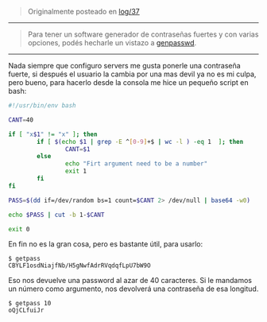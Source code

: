 <!-- TITLE: Generador de passwords fuertes en bash -->
<!-- SUBTITLE: Utilizando /dev/random -->

> Originalmente posteado en [log/37](https://log.exos.ninja/37)

---

> Para tener un software generador de contraseñas fuertes y con varias opciones, podés hecharle un vistazo a [genpasswd](/projects/genpasswd).

---

Nada siempre que configuro servers me gusta ponerle una contraseña fuerte, si después el usuario la cambia por una mas devil ya no es mi culpa, pero bueno, para hacerlo desde la consola me hice un pequeño script en bash:

```bash
#!/usr/bin/env bash

CANT=40

if [ "x$1" != "x" ]; then
		if [ $(echo $1 | grep -E ^[0-9]+$ | wc -l ) -eq 1  ]; then
				CANT=$1
		else
				echo "Firt argument need to be a number"
				exit 1
		fi
fi

PASS=$(dd if=/dev/random bs=1 count=$CANT 2> /dev/null | base64 -w0) 

echo $PASS | cut -b 1-$CANT 

exit 0
```

En fin no es la gran cosa, pero es bastante útil, para usarlo:

    $ getpass
    CBYLF1osdNiajfNb/H5gNwfAdrRVqdqfLpU7bW9O

Eso nos devuelve una password al azar de 40 caracteres. Si le mandamos un número como argumento, nos devolverá una contraseña de esa longitud.

    $ getpass 10
    oQjCLfuiJr